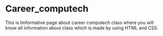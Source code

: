# Career_computech
This is Imformative page about career computech class where you will know all information about class which is made by using HTML and CSS.
